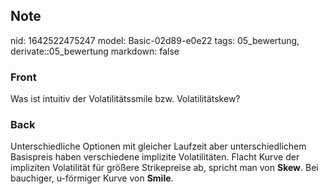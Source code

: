 ## Note
nid: 1642522475247
model: Basic-02d89-e0e22
tags: 05_bewertung, derivate::05_bewertung
markdown: false

### Front
Was ist intuitiv der Volatilitätssmile bzw. Volatilitätskew?

### Back
Unterschiedliche Optionen mit gleicher Laufzeit aber
unterschiedlichem Basispreis haben verschiedene implizite
Volatilitäten. Flacht Kurve der impliziten Volatilität für größere
Strikepreise ab, spricht man von <b>Skew</b>. Bei bauchiger,
u-förmiger Kurve von <b>Smile</b>.
